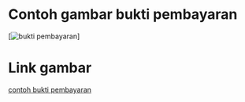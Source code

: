 # Contoh gambar bukti pembayaran

[![bukti pembayaran](<[![Bukti-pembayaran.jpg](https://i.postimg.cc/TYdygj3M/Bukti-pembayaran.jpg)](https://postimg.cc/WtybPkZX)>)]

# Link gambar

[contoh bukti pembayaran](https://dailysocial.id/post/invoice-contoh-pengertian-dan-cara-membuatnya)
